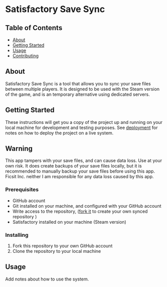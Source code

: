# Satisfactory Save Sync

## Table of Contents

- [About](#about)
- [Getting Started](#getting_started)
- [Usage](#usage)
- [Contributing](../CONTRIBUTING.md)

## About <a name = "about"></a>

Satisfactory Save Sync is a tool that allows you to sync your save files between multiple players. It is designed to be used with the Steam version of the game, and is an temporary alternative using dedicated servers.

## Getting Started <a name = "getting_started"></a>

These instructions will get you a copy of the project up and running on your local machine for development and testing purposes. See [deployment](#deployment) for notes on how to deploy the project on a live system.

## Warning

This app tampers with your save files, and can cause data loss. Use at your own risk. It does create backups of your save files locally, but it is recommended to manually backup your save files before using this app. Ficsit Inc. neither I am responsible for any data loss caused by this app.

### Prerequisites

- GitHub account
- Git installed on your machine, and configured with your GitHub account
- Write access to the repository, ([fork it](https://github.com/husain3012/satisfactory-save-sync) to create your own synced repository )
- Satisfactory installed on your machine (Steam version)


### Installing

1. Fork this repository to your own GitHub account
2. Clone the repository to your local machine


## Usage <a name = "usage"></a>

Add notes about how to use the system.
